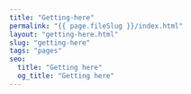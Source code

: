 ```yaml
---
title: "Getting-here"
permalink: "{{ page.fileSlug }}/index.html"
layout: "getting-here.html"
slug: "getting-here"
tags: "pages"
seo:
  title: "Getting here"
  og_title: "Getting here"
---
```



